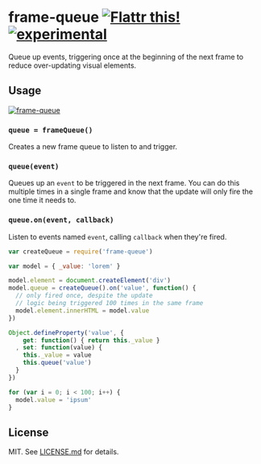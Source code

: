 # frame-queue [![Flattr this!](https://api.flattr.com/button/flattr-badge-large.png)](https://flattr.com/submit/auto?user_id=hughskennedy&url=http://github.com/hughsk/frame-queue&title=frame-queue&description=hughsk/frame-queue%20on%20GitHub&language=en_GB&tags=flattr,github,javascript&category=software)[![experimental](http://hughsk.github.io/stability-badges/dist/experimental.svg)](http://github.com/hughsk/stability-badges) #

Queue up events, triggering once at the beginning of the next frame to reduce
over-updating visual elements.

## Usage ##

[![frame-queue](https://nodei.co/npm/frame-queue.png?mini=true)](https://nodei.co/npm/frame-queue)

### `queue = frameQueue()` ###

Creates a new frame queue to listen to and trigger.

### `queue(event)` ###

Queues up an `event` to be triggered in the next frame. You can do this
multiple times in a single frame and know that the update will only fire the
one time it needs to.

### `queue.on(event, callback)` ###

Listen to events named `event`, calling `callback` when they're fired.

``` javascript
var createQueue = require('frame-queue')

var model = { _value: 'lorem' }

model.element = document.createElement('div')
model.queue = createQueue().on('value', function() {
  // only fired once, despite the update
  // logic being triggered 100 times in the same frame
  model.element.innerHTML = model.value
})

Object.defineProperty('value', {
    get: function() { return this._value }
  , set: function(value) {
    this._value = value
    this.queue('value')
  }
})

for (var i = 0; i < 100; i++) {
  model.value = 'ipsum'
}
```

## License ##

MIT. See [LICENSE.md](http://github.com/hughsk/frame-queue/blob/master/LICENSE.md) for details.
